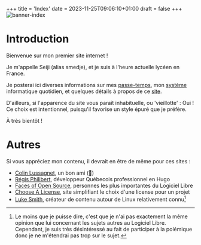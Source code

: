 +++
title = 'Index'
date = 2023-11-25T09:06:10+01:00
draft = false
+++
![banner-index](/images/banner_index.svg)
# Introduction
Bienvenue sur mon premier site internet !

Je m'appelle Seiji (alias smedje), et je suis à l'heure actuelle lycéen en France. 

Je posterai ici diverses informations sur mes [passe-temps](/hobbies), mon [système](/forge) informatique quotidien, et quelques détails à propos de ce [site](/website).

D'ailleurs, si l'apparence du site vous paraît inhabituelle, ou 'vieillotte' : Oui ! Ce choix est intentionnel, puisqu'il favorise un style épuré que je préfère.

À très bientôt !


# Autres
Si vous appréciez mon contenu, il devrait en être de même pour ces sites :
- [Colin Lussagnet](https://colinlussagnet-volusfpv-982fae596bb15f39bb30b056608f55ad4c123b4.gitlab.io/), un bon ami (🗿)
- [Régis Philibert](https://www.regisphilibert.com/), développeur Québecois professionnel en Hugo
- [Faces of Open Source](https://www.facesofopensource.com/), personnes les plus importantes du Logiciel Libre
- [Choose A License](https://choosealicense.com/), site simplifiant le choix d'une license pour un projet
- [Luke Smith](https://lukesmith.xyz/), créateur de contenu autour de Linux relativement connu[^1]

[^1]: Le moins que je puisse dire, c'est que je n'ai pas exactement la même opinion que lui concernant les sujets autres au Logiciel Libre. Cependant, je suis très désintéressé au fait de participer à la polémique donc je ne m'étendrai pas trop sur le sujet.